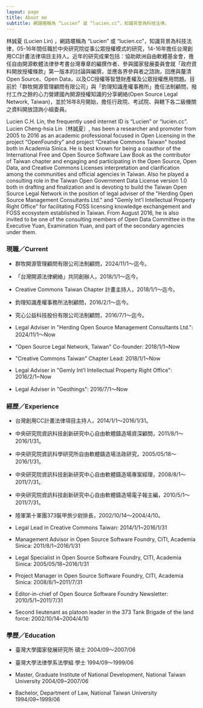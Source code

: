 ```yaml
---
layout: page
title: About me
subtitle: 網路暱稱為 “Lucien” 或 “lucien.cc”，知識背景為科技法律。
---
```


林誠夏 (Lucien Lin) ，網路暱稱為 “Lucien” 或 “lucien.cc”，知識背景為科技法律，05-16年間任職於中央研究院從事公眾授權模式的研究，14-16年擔任台灣創用CC計畫法律項目主持人。近年的研究成果包括：協助歐洲自由軟體基金會，擔任自由開源軟體法律參考書台灣專章的編撰作者、參與國家發展委員會就「政府資料開放授權條款」第一版本的討論與編撰，並應各界參與者之諮詢，回應與釐清Open Source、Open Data，以及CC授權等智慧財產權及公眾授權應用問題。目前於「群牧開源管理顧問有限公司」與「鈞理知識產權事務所」擔任法制顧問，撥付工作之餘的心力營建國內開源授權知識的分享網絡(Open Source Legal Network, Taiwan)，並於16年8月開始，擔任行政院、考試院、與轄下各二級機關之資料開放諮詢小組委員。

Lucien C.H. Lin, the frequently used internet ID is “Lucien” or “lucien.cc”. Lucien Cheng-hsia Lin（林誠夏）, has been a researcher and promoter from 2005 to 2016 as an academic professional focused in Open Licensing in the project “OpenFoundry" and project “Creative Commons Taiwan" hosted both in Academia Sinica. He is best known for being a coauthor of the International Free and Open Source Software Law Book as the contributor of Taiwan chapter and engaging and participating in the Open Source, Open Data, and Creative Commons Licenses interpretation and clarification among the communities and official agencies in Taiwan. Also he played a consulting role in the Taiwan Open Government Data License version 1.0 both in drafting and finalization and is devoting to build the Taiwan Open Source Legal Network in the position of legal adviser of the "Herding Open Source Management Consultants Ltd." and "Gemly Int'l Intellectual Property Right Office" for facilitating FOSS licensing knowledge exchangement and FOSS ecosystem established in Taiwan. From August 2016, he is also invited to be one of the consulting members of Open Data Committee in the Executive Yuan, Examination Yuan, and part of the secondary agencies under them.

### 現職／Current

- 群牧開源管理顧問有限公司法制顧問，2024/11/1～迄今。
- 「台灣開源法律網絡」共同創辦人，2018/1/1～迄今。
- Creative Commons Taiwan Chapter 計畫主持人，2018/1/1～迄今。
- 鈞理知識產權事務所法制顧問，2016/2/1～迄今。
- 究心公益科技股份有限公司法制顧問，2016/7/1～迄今。

- Legal Adviser in "Herding Open Source Management Consultants Ltd.": 2024/11/1～Now
- "Open Source Legal Network, Taiwan" Co-founder: 2018/1/1~Now
- "Creative Commons Taiwan" Chapter Lead: 2018/1/1~Now
- Legal Adviser in "Gemly Int’l Intellectual Property Right Office": 2016/2/1~Now
- Legal Adviser in "Geothings": 2016/7/1～Now

### 經歷／Experience

- 台灣創用CC計畫法律項目主持人，2014/1/1～2016/1/31。
- 中央研究院資訊科技創新研究中心自由軟體鑄造場資深顧問，2011/8/1～2016/1/31。
- 中央研究院資訊科學研究所自由軟體鑄造場法政研究，2005/05/18～2016/1/31。
- 中央研究院資訊科技創新研究中心自由軟體鑄造場專案經理，2008/8/1～2011/7/31。
- 中央研究院資訊科技創新研究中心自由軟體鑄造場電子報主編，2010/5/1～2011/7/31。
- 陸軍第十軍團373裝甲旅少尉排長，2002/10/14～2004/4/10。

- Legal Lead in Creative Commons Taiwan: 2014/1/1~2016/1/31
- Management Advisor in Open Source Software Foundry, CITI, Academia Sinica: 2011/8/1~2016/1/31
- Legal Specialist in Open Source Software Foundry, CITI, Academia Sinica: 2005/05/18~2016/1/31
- Project Manager in Open Source Software Foundry, CITI, Academia Sinica: 2008/8/1~2011/7/31
- Editor-in-chief of Open Source Software Foundry Newsletter: 2010/5/1~2011/7/31
- Second lieutenant as platoon leader in the 373 Tank Brigade of the land force: 2002/10/14~2004/4/10

### 學歷／Education

- 臺灣大學國家發展研究所 碩士 2004/09～2007/06
- 臺灣大學法律學系法學組 學士 1994/09～1999/06

- Master, Graduate Institute of National Development, National Taiwan University 2004/09~2007/06
- Bachelor, Department of Law, National Taiwan University 1994/09~1999/06
